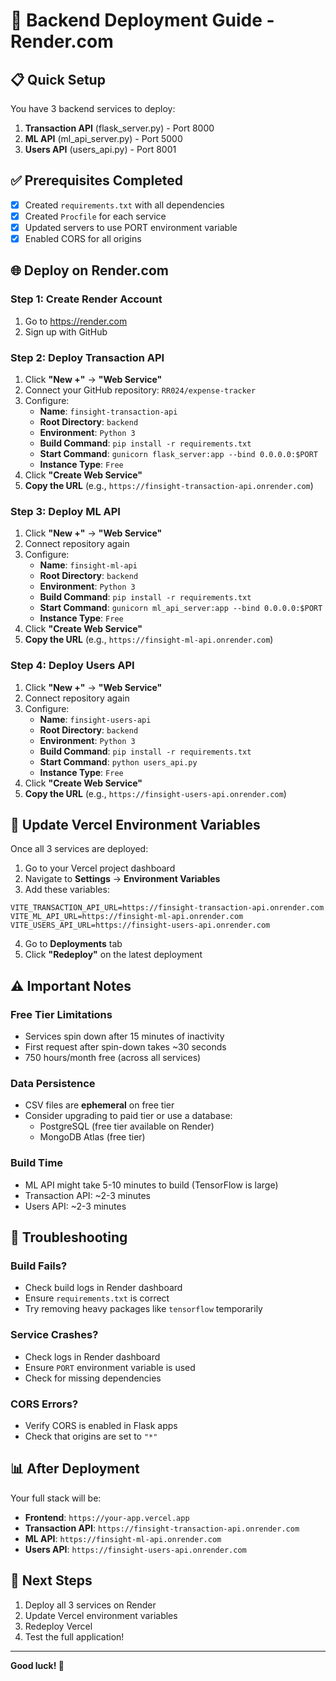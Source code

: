 # 🚀 Backend Deployment Guide - Render.com

## 📋 Quick Setup

You have 3 backend services to deploy:
1. **Transaction API** (flask_server.py) - Port 8000
2. **ML API** (ml_api_server.py) - Port 5000  
3. **Users API** (users_api.py) - Port 8001

## ✅ Prerequisites Completed

- [x] Created `requirements.txt` with all dependencies
- [x] Created `Procfile` for each service
- [x] Updated servers to use PORT environment variable
- [x] Enabled CORS for all origins

## 🌐 Deploy on Render.com

### Step 1: Create Render Account
1. Go to https://render.com
2. Sign up with GitHub

### Step 2: Deploy Transaction API

1. Click **"New +"** → **"Web Service"**
2. Connect your GitHub repository: `RR024/expense-tracker`
3. Configure:
   - **Name**: `finsight-transaction-api`
   - **Root Directory**: `backend`
   - **Environment**: `Python 3`
   - **Build Command**: `pip install -r requirements.txt`
   - **Start Command**: `gunicorn flask_server:app --bind 0.0.0.0:$PORT`
   - **Instance Type**: `Free`
4. Click **"Create Web Service"**
5. **Copy the URL** (e.g., `https://finsight-transaction-api.onrender.com`)

### Step 3: Deploy ML API

1. Click **"New +"** → **"Web Service"**
2. Connect repository again
3. Configure:
   - **Name**: `finsight-ml-api`
   - **Root Directory**: `backend`
   - **Environment**: `Python 3`
   - **Build Command**: `pip install -r requirements.txt`
   - **Start Command**: `gunicorn ml_api_server:app --bind 0.0.0.0:$PORT`
   - **Instance Type**: `Free`
4. Click **"Create Web Service"**
5. **Copy the URL** (e.g., `https://finsight-ml-api.onrender.com`)

### Step 4: Deploy Users API

1. Click **"New +"** → **"Web Service"**
2. Connect repository again
3. Configure:
   - **Name**: `finsight-users-api`
   - **Root Directory**: `backend`
   - **Environment**: `Python 3`
   - **Build Command**: `pip install -r requirements.txt`
   - **Start Command**: `python users_api.py`
   - **Instance Type**: `Free`
4. Click **"Create Web Service"**
5. **Copy the URL** (e.g., `https://finsight-users-api.onrender.com`)

## 🔧 Update Vercel Environment Variables

Once all 3 services are deployed:

1. Go to your Vercel project dashboard
2. Navigate to **Settings** → **Environment Variables**
3. Add these variables:

```
VITE_TRANSACTION_API_URL=https://finsight-transaction-api.onrender.com
VITE_ML_API_URL=https://finsight-ml-api.onrender.com
VITE_USERS_API_URL=https://finsight-users-api.onrender.com
```

4. Go to **Deployments** tab
5. Click **"Redeploy"** on the latest deployment

## ⚠️ Important Notes

### Free Tier Limitations
- Services spin down after 15 minutes of inactivity
- First request after spin-down takes ~30 seconds
- 750 hours/month free (across all services)

### Data Persistence
- CSV files are **ephemeral** on free tier
- Consider upgrading to paid tier or use a database:
  - PostgreSQL (free tier available on Render)
  - MongoDB Atlas (free tier)

### Build Time
- ML API might take 5-10 minutes to build (TensorFlow is large)
- Transaction API: ~2-3 minutes
- Users API: ~2-3 minutes

## 🐛 Troubleshooting

### Build Fails?
- Check build logs in Render dashboard
- Ensure `requirements.txt` is correct
- Try removing heavy packages like `tensorflow` temporarily

### Service Crashes?
- Check logs in Render dashboard
- Ensure `PORT` environment variable is used
- Check for missing dependencies

### CORS Errors?
- Verify CORS is enabled in Flask apps
- Check that origins are set to `"*"`

## 📊 After Deployment

Your full stack will be:
- **Frontend**: `https://your-app.vercel.app`
- **Transaction API**: `https://finsight-transaction-api.onrender.com`
- **ML API**: `https://finsight-ml-api.onrender.com`
- **Users API**: `https://finsight-users-api.onrender.com`

## 🎯 Next Steps

1. Deploy all 3 services on Render
2. Update Vercel environment variables
3. Redeploy Vercel
4. Test the full application!

---

**Good luck! 🚀**
